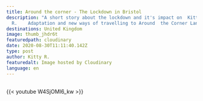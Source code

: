 ```yaml
---
title: Around the corner - The Lockdown in Bristol
description: "A short story about the lockdown and it's impact on  Kitty
  R.    Adaptation and new ways of travelling to Around  the Corner Land. "
destinations: United Kingdom
image: thumb_jhdr6t
featuredpath: cloudinary
date: 2020-08-30T11:11:40.142Z
type: post
author: Kitty R.
featuredalt: Image hosted by Cloudinary
language: en
---
```

<br>{{< youtube W4SjOMI6_kw >}}</br>

